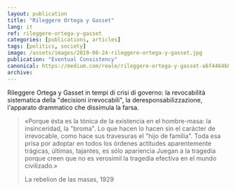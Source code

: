 ```yaml
---
layout: publication
title: "Rileggere Ortega y Gasset"
lang: it
ref: rileggere-ortega-y-gasset
categories: [publications, articles]
tags: [politics, society]
image: /assets/images/2019-08-24-rileggere-ortega-y-gasset.jpg
publication: "Eventual Consistency"
canonical: https://medium.com/reale/rileggere-ortega-y-gasset-a6f4464b013c
archive:
---
```


Rileggere Ortega y Gasset in tempi di crisi di governo: la revocabilità sistematica della "decisioni irrevocabili", la deresponsabilizzazione, l'apparato drammatico che dissimula la farsa.

> «Porque ésta es la tónica de la existencia en el hombre-masa: la insinceridad, la "broma". Lo que hacen lo hacen sin el carácter de irrevocable, como hace sus travesuras el "hijo de familia". Toda esa prisa por adoptar en todos los órdenes actitudes aparentemente trágicas, últimas, tajantes, es sólo apariencia Juegan a la tragedia porque creen que no es verosímil la tragedia efectiva en el mundo civilizado.»
>
> La rebelion de las masas, 1929
